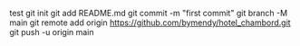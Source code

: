 test
git init
git add README.md
git commit -m "first commit"
git branch -M main
git remote add origin https://github.com/bymendy/hotel_chambord.git
git push -u origin main